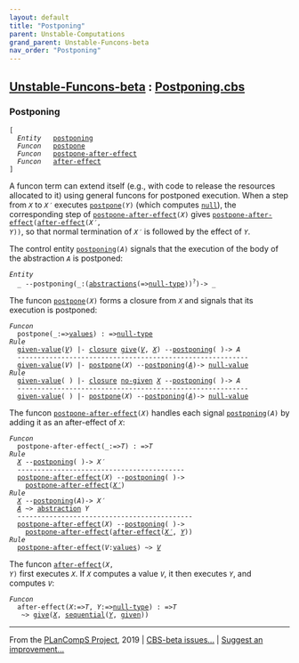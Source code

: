 ```yaml
---
layout: default
title: "Postponing"
parent: Unstable-Computations
grand_parent: Unstable-Funcons-beta
nav_order: "Postponing"
---
```


[Unstable-Funcons-beta] : [Postponing.cbs]
-----------------------------

### Postponing
<div class="highlighter-rouge"><pre class="highlight"><code>[
  <i class="keyword">Entity</i>   <span class="name"><a href="#Name_postponing">postponing</a></span>
  <i class="keyword">Funcon</i>   <span class="name"><a href="#Name_postpone">postpone</a></span>
  <i class="keyword">Funcon</i>   <span class="name"><a href="#Name_postpone-after-effect">postpone-after-effect</a></span>
  <i class="keyword">Funcon</i>   <span class="name"><a href="#Name_after-effect">after-effect</a></span>
]</code></pre></div>


A funcon term can extend itself (e.g., with code to release the resources
allocated to it) using general funcons for postponed execution. When a step
from <code><i class="var">X</i></code> to <code><i class="var">X&prime;</i></code> executes <code><span class="name"><a href="#Name_postpone">postpone</a></span>(<i class="var">Y</i>)</code> (which computes <code><span class="name"><a href="../../../../../../Funcons-beta/Values/Primitive/Null/index.html#Name_null">null</a></span></code>),
the corresponding step of  <code><span class="name"><a href="#Name_postpone-after-effect">postpone-after-effect</a></span>(<i class="var">X</i>)</code> gives
<code><span class="name"><a href="#Name_postpone-after-effect">postpone-after-effect</a></span>(<span class="name"><a href="#Name_after-effect">after-effect</a></span>(<i class="var">X&prime;</i>, <i class="var">Y</i>))</code>, so that normal termination
of <code><i class="var">X&prime;</i></code> is followed by the effect of <code><i class="var">Y</i></code>.

The control entity <code><span class="name"><a href="#Name_postponing">postponing</a></span>(<i class="var">A</i>)</code> signals that the execution of the body
of the abstraction <code><i class="var">A</i></code> is postponed:

<div class="highlighter-rouge"><pre class="highlight"><code><i class="keyword">Entity</i>
  _ --<span class="ent-name"><span id="Name_postponing">postponing</span></span>(_:(<span class="name"><a href="../../../../../../Funcons-beta/Values/Abstraction/Generic/index.html#Name_abstractions">abstractions</a></span>(=><span class="name"><a href="../../../../../../Funcons-beta/Values/Primitive/Null/index.html#Name_null-type">null-type</a></span>))<sup class="sup">?</sup>)-> _</code></pre></div>



The funcon <code><span class="name"><a href="#Name_postpone">postpone</a></span>(<i class="var">X</i>)</code> forms a closure from <code><i class="var">X</i></code> and signals that its
execution is postponed:

<div class="highlighter-rouge"><pre class="highlight"><code><i class="keyword">Funcon</i>
  <span class="name"><span id="Name_postpone">postpone</span></span>(_:=><span class="name"><a href="../../../../../../Funcons-beta/Values/Value-Types/index.html#Name_values">values</a></span>) : =><span class="name"><a href="../../../../../../Funcons-beta/Values/Primitive/Null/index.html#Name_null-type">null-type</a></span>
<i class="keyword">Rule</i>
  <span class="ent-name"><a href="../../../../../../Funcons-beta/Computations/Normal/Giving/index.html#Name_given-value">given-value</a></span>(<a href="#Variable355_V"><i class="var">V</i></a>) |- <span class="name"><a href="../../../../../../Funcons-beta/Values/Abstraction/Generic/index.html#Name_closure">closure</a></span> <span class="name"><a href="../../../../../../Funcons-beta/Computations/Normal/Giving/index.html#Name_give">give</a></span>(<a href="#Variable355_V"><i class="var">V</i></a>, <a href="#Variable372_X"><i class="var">X</i></a>) --<span class="ent-name"><a href="#Name_postponing">postponing</a></span>( )-> <span id="Variable343_A"><i class="var">A</i></span>
  ----------------------------------------------------------
  <span class="ent-name"><a href="../../../../../../Funcons-beta/Computations/Normal/Giving/index.html#Name_given-value">given-value</a></span>(<span id="Variable355_V"><i class="var">V</i></span>) |- <span class="name"><a href="#Name_postpone">postpone</a></span>(<span id="Variable372_X"><i class="var">X</i></span>) --<span class="ent-name"><a href="#Name_postponing">postponing</a></span>(<a href="#Variable343_A"><i class="var">A</i></a>)-> <span class="name"><a href="../../../../../../Funcons-beta/Values/Primitive/Null/index.html#Name_null-value">null-value</a></span>
<i class="keyword">Rule</i>
  <span class="ent-name"><a href="../../../../../../Funcons-beta/Computations/Normal/Giving/index.html#Name_given-value">given-value</a></span>( ) |- <span class="name"><a href="../../../../../../Funcons-beta/Values/Abstraction/Generic/index.html#Name_closure">closure</a></span> <span class="name"><a href="../../../../../../Funcons-beta/Computations/Normal/Giving/index.html#Name_no-given">no-given</a></span> <a href="#Variable464_X"><i class="var">X</i></a> --<span class="ent-name"><a href="#Name_postponing">postponing</a></span>( )-> <span id="Variable441_A"><i class="var">A</i></span>
  ----------------------------------------------------------
  <span class="ent-name"><a href="../../../../../../Funcons-beta/Computations/Normal/Giving/index.html#Name_given-value">given-value</a></span>( ) |- <span class="name"><a href="#Name_postpone">postpone</a></span>(<span id="Variable464_X"><i class="var">X</i></span>) --<span class="ent-name"><a href="#Name_postponing">postponing</a></span>(<a href="#Variable441_A"><i class="var">A</i></a>)-> <span class="name"><a href="../../../../../../Funcons-beta/Values/Primitive/Null/index.html#Name_null-value">null-value</a></span></code></pre></div>



The funcon <code><span class="name"><a href="#Name_postpone-after-effect">postpone-after-effect</a></span>(<i class="var">X</i>)</code> handles each signal <code><span class="name"><a href="#Name_postponing">postponing</a></span>(<i class="var">A</i>)</code>
by adding it as an after-effect of <code><i class="var">X</i></code>:

<div class="highlighter-rouge"><pre class="highlight"><code><i class="keyword">Funcon</i>
  <span class="name"><span id="Name_postpone-after-effect">postpone-after-effect</span></span>(_:=><span id="Variable564_T"><i class="var">T</i></span>) : =><span id="Variable579_T"><i class="var">T</i></span>
<i class="keyword">Rule</i>
  <a href="#Variable620_X"><i class="var">X</i></a> --<span class="ent-name"><a href="#Name_postponing">postponing</a></span>( )-> <span id="Variable607_X'"><i class="var">X&prime;</i></span>
  ------------------------------------------
  <span class="name"><a href="#Name_postpone-after-effect">postpone-after-effect</a></span>(<span id="Variable620_X"><i class="var">X</i></span>) --<span class="ent-name"><a href="#Name_postponing">postponing</a></span>( )->
    <span class="name"><a href="#Name_postpone-after-effect">postpone-after-effect</a></span>(<a href="#Variable607_X'"><i class="var">X&prime;</i></a>)
<i class="keyword">Rule</i>
  <a href="#Variable714_X"><i class="var">X</i></a> --<span class="ent-name"><a href="#Name_postponing">postponing</a></span>(<span id="Variable670_A"><i class="var">A</i></span>)-> <span id="Variable687_X'"><i class="var">X&prime;</i></span>
  <a href="#Variable670_A"><i class="var">A</i></a> ~> <span class="name"><a href="../../../../../../Funcons-beta/Values/Abstraction/Generic/index.html#Name_abstraction">abstraction</a></span> <span id="Variable700_Y"><i class="var">Y</i></span>
  --------------------------------------------
  <span class="name"><a href="#Name_postpone-after-effect">postpone-after-effect</a></span>(<span id="Variable714_X"><i class="var">X</i></span>) --<span class="ent-name"><a href="#Name_postponing">postponing</a></span>( )->
    <span class="name"><a href="#Name_postpone-after-effect">postpone-after-effect</a></span>(<span class="name"><a href="#Name_after-effect">after-effect</a></span>(<a href="#Variable687_X'"><i class="var">X&prime;</i></a>, <a href="#Variable700_Y"><i class="var">Y</i></a>))
<i class="keyword">Rule</i>
  <span class="name"><a href="#Name_postpone-after-effect">postpone-after-effect</a></span>(<span id="Variable769_V"><i class="var">V</i></span>:<span class="name"><a href="../../../../../../Funcons-beta/Values/Value-Types/index.html#Name_values">values</a></span>) ~> <a href="#Variable769_V"><i class="var">V</i></a></code></pre></div>



The funcon <code><span class="name"><a href="#Name_after-effect">after-effect</a></span>(<i class="var">X</i>, <i class="var">Y</i>)</code> first executes <code><i class="var">X</i></code>. If <code><i class="var">X</i></code> computes a value <code><i class="var">V</i></code>,
it then executes <code><i class="var">Y</i></code>, and computes <code><i class="var">V</i></code>:

<div class="highlighter-rouge"><pre class="highlight"><code><i class="keyword">Funcon</i>
  <span class="name"><span id="Name_after-effect">after-effect</span></span>(<span id="Variable889_X"><i class="var">X</i></span>:=><span id="Variable894_T"><i class="var">T</i></span>, <span id="Variable903_Y"><i class="var">Y</i></span>:=><span class="name"><a href="../../../../../../Funcons-beta/Values/Primitive/Null/index.html#Name_null-type">null-type</a></span>) : =><span id="Variable921_T"><i class="var">T</i></span>
   ~> <span class="name"><a href="../../../../../../Funcons-beta/Computations/Normal/Giving/index.html#Name_give">give</a></span>(<a href="#Variable889_X"><i class="var">X</i></a>, <span class="name"><a href="../../../../../../Funcons-beta/Computations/Normal/Flowing/index.html#Name_sequential">sequential</a></span>(<a href="#Variable903_Y"><i class="var">Y</i></a>, <span class="name"><a href="../../../../../../Funcons-beta/Computations/Normal/Giving/index.html#Name_given">given</a></span>))</code></pre></div>



____

From the [PLanCompS Project], 2019 | [CBS-beta issues...] | [Suggest an improvement...]

[Postponing.cbs]: Postponing.cbs 
  "CBS SOURCE FILE"
[Funcons-beta]: /docs/Funcons-beta
 "FUNCONS-BETA"
[Unstable-Funcons-beta]: /docs/Unstable-Funcons-beta
  "UNSTABLE-FUNCONS-BETA"
[Languages-beta]: /docs/Languages-beta
  "LANGUAGES-BETA"
[Unstable-Languages-beta]: /docs/Unstable-Languages-beta
  "UNSTABLE-LANGUAGES-BETA"
[CBS-beta]:  "CBS-BETA"
[PLanCompS Project]: http://plancomps.org
  "PROGRAMMING LANGUAGE COMPONENTS AND SPECIFICATIONS PROJECT HOME PAGE"
[CBS-beta issues...]: https://github.com/plancomps/plancomps.github.io/issues
  "CBS-BETA ISSUE REPORTS ON GITHUB"
[Suggest an improvement...]: mailto:plancomps@gmail.com?Subject=CBS-beta%20-%20comment&Body=Re%3A%20CBS-beta%20specification%20at%20Unstable-Computations/Abnormal/Postponing/Postponing.cbs%0A%0AComment/Query/Issue/Suggestion%3A%0A%0A%0ASignature%3A%0A 
  "GENERATE AN EMAIL TEMPLATE"
